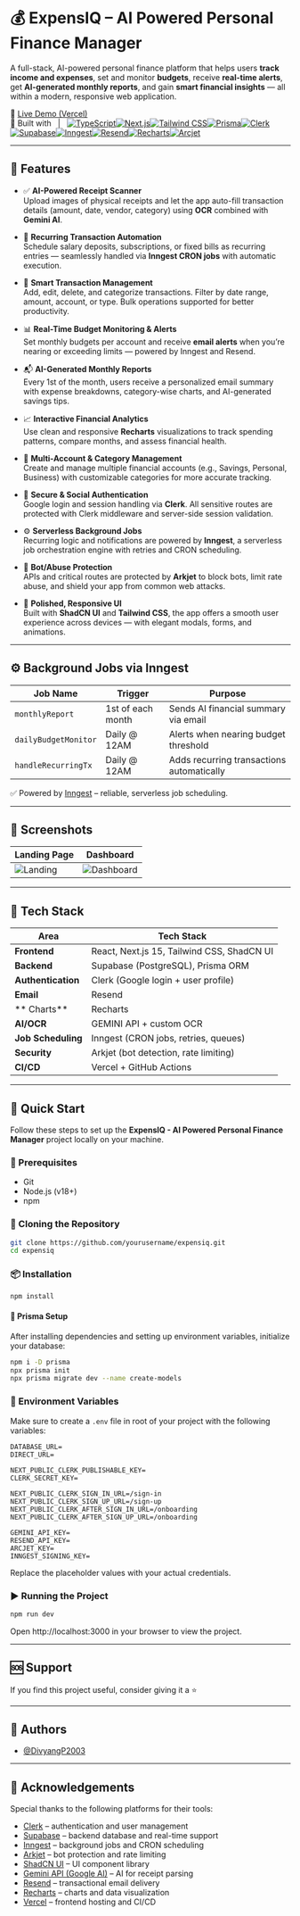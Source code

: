 # 💰 ExpensIQ – AI Powered Personal Finance Manager

A full-stack, AI-powered personal finance platform that helps users **track income and expenses**, set and monitor **budgets**, receive **real-time alerts**, get **AI-generated monthly reports**, and gain **smart financial insights** — all within a modern, responsive web application.


🔗 [Live Demo (Vercel)](https://expensiq.vercel.app)  
📌 Built with &nbsp; | &nbsp; [![TypeScript](https://img.shields.io/badge/TypeScript-007ACC?style=for-the-badge&logo=typescript&logoColor=white)]( https://www.typescriptlang.org/ )[![Next.js](https://img.shields.io/badge/Next.js-000000?style=for-the-badge&logo=nextdotjs&logoColor=white)]( https://nextjs.org/ )[![Tailwind CSS](https://img.shields.io/badge/Tailwind%20CSS-38B2AC?style=for-the-badge&logo=tailwindcss&logoColor=white)]( https://tailwindcss.com/ )[![Prisma](https://img.shields.io/badge/Prisma-2D3748?style=for-the-badge&logo=prisma&logoColor=white)]( https://www.prisma.io/ )[![Clerk](https://img.shields.io/badge/Clerk-FF69B4?style=for-the-badge&logo=clerk&logoColor=white)]( https://clerk.dev/ )[![Supabase](https://img.shields.io/badge/Supabase-316CF0?style=for-the-badge&logo=supabase&logoColor=white)]( https://supabase.com/ )[![Inngest](https://img.shields.io/badge/Inngest-0052CC?style=for-the-badge&logo=inngest&logoColor=white)]( https://inngest.com/ )[![Resend](https://img.shields.io/badge/Resend-00A3E0?style=for-the-badge&logo=resend&logoColor=white)]( https://resend.com/ )[![Recharts](https://img.shields.io/badge/Recharts-2F80ED?style=for-the-badge&logo=recharts&logoColor=white)]( https://recharts.org/ )[![Arcjet](https://img.shields.io/badge/Arcjet-0052CC?style=for-the-badge&logo=arcjet&logoColor=white)]( https://arcjet.com/ )

---

## 🧠 Features

- ✅ **AI-Powered Receipt Scanner**  
  Upload images of physical receipts and let the app auto-fill transaction details (amount, date, vendor, category) using **OCR** combined with **Gemini AI**.

- 🔁 **Recurring Transaction Automation**  
  Schedule salary deposits, subscriptions, or fixed bills as recurring entries — seamlessly handled via **Inngest CRON jobs** with automatic execution.

- 🧾 **Smart Transaction Management**  
  Add, edit, delete, and categorize transactions. Filter by date range, amount, account, or type. Bulk operations supported for better productivity.

- 📊 **Real-Time Budget Monitoring & Alerts**  
  Set monthly budgets per account and receive **email alerts** when you’re nearing or exceeding limits — powered by Inngest and Resend.

- 📬 **AI-Generated Monthly Reports**  
  Every 1st of the month, users receive a personalized email summary with expense breakdowns, category-wise charts, and AI-generated savings tips.

- 📈 **Interactive Financial Analytics**  
  Use clean and responsive **Recharts** visualizations to track spending patterns, compare months, and assess financial health.

- 👥 **Multi-Account & Category Management**  
  Create and manage multiple financial accounts (e.g., Savings, Personal, Business) with customizable categories for more accurate tracking.

- 🔐 **Secure & Social Authentication**  
  Google login and session handling via **Clerk**. All sensitive routes are protected with Clerk middleware and server-side session validation.

- ⚙️ **Serverless Background Jobs**  
  Recurring logic and notifications are powered by **Inngest**, a serverless job orchestration engine with retries and CRON scheduling.

- 💂 **Bot/Abuse Protection**  
  APIs and critical routes are protected by **Arkjet** to block bots, limit rate abuse, and shield your app from common web attacks.

- 💎 **Polished, Responsive UI**  
  Built with **ShadCN UI** and **Tailwind CSS**, the app offers a smooth user experience across devices — with elegant modals, forms, and animations.


---

## ⚙️ Background Jobs via Inngest

| Job Name             | Trigger            | Purpose |
|----------------------|--------------------|---------|
| `monthlyReport`      | 1st of each month  | Sends AI financial summary via email |
| `dailyBudgetMonitor` | Daily @ 12AM       | Alerts when nearing budget threshold |
| `handleRecurringTx`  | Daily @ 12AM       | Adds recurring transactions automatically |

✅ Powered by [Inngest](https://www.inngest.com) – reliable, serverless job scheduling.

---

## 📸 Screenshots

| Landing Page | Dashboard |
|--------------|-----------|
| ![Landing](./public/landing-preview.png) | ![Dashboard](./public/dashboard-preview.png) |

---

## 🚀 Tech Stack

| Area        | Tech Stack |
|-------------|------------|
| **Frontend** | React, Next.js 15, Tailwind CSS, ShadCN UI |
| **Backend**  | Supabase (PostgreSQL), Prisma ORM |
| **Authentication** | Clerk (Google login + user profile) |
| **Email** | Resend |
| ** Charts** | Recharts |
| **AI/OCR**   | GEMINI API + custom OCR |
| **Job Scheduling** | Inngest (CRON jobs, retries, queues) |
| **Security** | Arkjet (bot detection, rate limiting) |
| **CI/CD**    | Vercel + GitHub Actions |

---



## 🤸 Quick Start

Follow these steps to set up the **ExpensIQ - AI Powered Personal Finance Manager** project locally on your machine.

### 🔧 Prerequisites

- Git
- Node.js (v18+)
- npm

### 📁 Cloning the Repository

```bash
git clone https://github.com/yourusername/expensiq.git
cd expensiq
```
### 📦 Installation

```bash
npm install
```
#### 🧬 Prisma Setup
After installing dependencies and setting up environment variables, initialize your database:
```bash
npm i -D prisma
npx prisma init
npx prisma migrate dev --name create-models
```

### 🔐 Environment Variables

Make sure to create a `.env` file in root of your project with the following variables:

```env
DATABASE_URL=
DIRECT_URL=

NEXT_PUBLIC_CLERK_PUBLISHABLE_KEY=
CLERK_SECRET_KEY=

NEXT_PUBLIC_CLERK_SIGN_IN_URL=/sign-in
NEXT_PUBLIC_CLERK_SIGN_UP_URL=/sign-up
NEXT_PUBLIC_CLERK_AFTER_SIGN_IN_URL=/onboarding
NEXT_PUBLIC_CLERK_AFTER_SIGN_UP_URL=/onboarding

GEMINI_API_KEY=
RESEND_API_KEY=
ARCJET_KEY=
INNGEST_SIGNING_KEY=
```
Replace the placeholder values with your actual credentials.

### ▶️ Running the Project

```bash
npm run dev
```
Open http://localhost:3000 in your browser to view the project.

---

## 🆘 Support

If you find this project useful, consider giving it a ⭐  

---

## 🧑 Authors

- [@DivyangP2003](https://github.com/DivyangP2003)

---
## 🙏 Acknowledgements

Special thanks to the following platforms for their tools:

- [Clerk](https://clerk.dev) – authentication and user management
- [Supabase](https://supabase.io) – backend database and real-time support
- [Inngest](https://www.inngest.com) – background jobs and CRON scheduling
- [Arkjet](https://arcjet.com/) – bot protection and rate limiting
- [ShadCN UI](https://ui.shadcn.com/) – UI component library
- [Gemini API (Google AI)](https://ai.google.dev/) – AI for receipt parsing
- [Resend](https://resend.com) – transactional email delivery
- [Recharts](https://recharts.org) – charts and data visualization
- [Vercel](https://vercel.com) – frontend hosting and CI/CD
